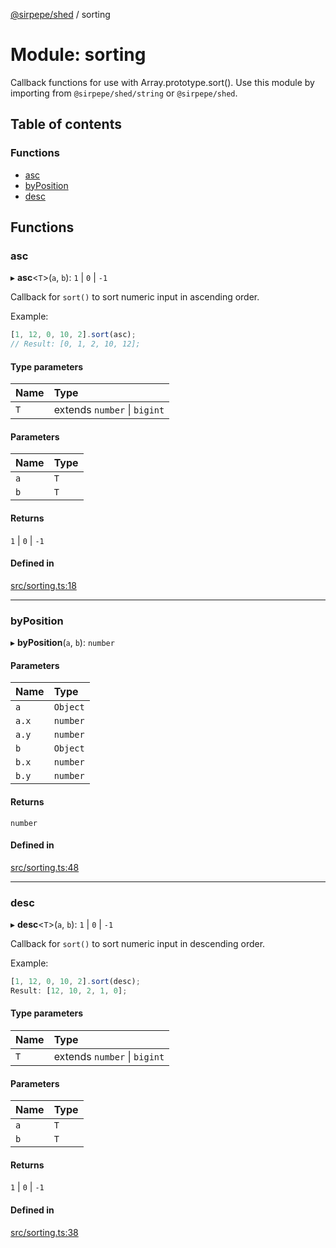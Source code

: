 [@sirpepe/shed](../README.md) / sorting

# Module: sorting

Callback functions for use with Array.prototype.sort(). Use this module by
importing from `@sirpepe/shed/string` or `@sirpepe/shed`.

## Table of contents

### Functions

- [asc](sorting.md#asc)
- [byPosition](sorting.md#byposition)
- [desc](sorting.md#desc)

## Functions

### asc

▸ **asc**<`T`\>(`a`, `b`): ``1`` \| ``0`` \| ``-1``

Callback for `sort()` to sort numeric input in ascending order.

Example:

```javascript
[1, 12, 0, 10, 2].sort(asc);
// Result: [0, 1, 2, 10, 12];
```

#### Type parameters

| Name | Type |
| :------ | :------ |
| `T` | extends `number` \| `bigint` |

#### Parameters

| Name | Type |
| :------ | :------ |
| `a` | `T` |
| `b` | `T` |

#### Returns

``1`` \| ``0`` \| ``-1``

#### Defined in

[src/sorting.ts:18](https://github.com/SirPepe/shed/blob/29be99e/src/sorting.ts#L18)

___

### byPosition

▸ **byPosition**(`a`, `b`): `number`

#### Parameters

| Name | Type |
| :------ | :------ |
| `a` | `Object` |
| `a.x` | `number` |
| `a.y` | `number` |
| `b` | `Object` |
| `b.x` | `number` |
| `b.y` | `number` |

#### Returns

`number`

#### Defined in

[src/sorting.ts:48](https://github.com/SirPepe/shed/blob/29be99e/src/sorting.ts#L48)

___

### desc

▸ **desc**<`T`\>(`a`, `b`): ``1`` \| ``0`` \| ``-1``

Callback for `sort()` to sort numeric input in descending order.

Example:

```javascript
[1, 12, 0, 10, 2].sort(desc);
Result: [12, 10, 2, 1, 0];
```

#### Type parameters

| Name | Type |
| :------ | :------ |
| `T` | extends `number` \| `bigint` |

#### Parameters

| Name | Type |
| :------ | :------ |
| `a` | `T` |
| `b` | `T` |

#### Returns

``1`` \| ``0`` \| ``-1``

#### Defined in

[src/sorting.ts:38](https://github.com/SirPepe/shed/blob/29be99e/src/sorting.ts#L38)
